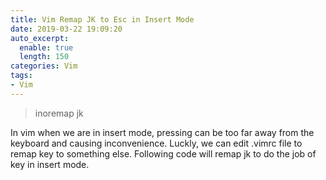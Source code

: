 ```yaml
---
title: Vim Remap JK to Esc in Insert Mode
date: 2019-03-22 19:09:20
auto_excerpt:
  enable: true
  length: 150
categories: Vim 
tags:
- Vim
---
```


<blockquote class="blockquote-center">inoremap jk <Esc></blockquote>

In vim when we are in insert mode, pressing <ESC> can be too far away from the keyboard and causing inconvenience. Luckly, we can edit .vimrc file to remap <ESC> key to something else. Following code will remap jk to do the job of <ESC> key in insert mode. 
